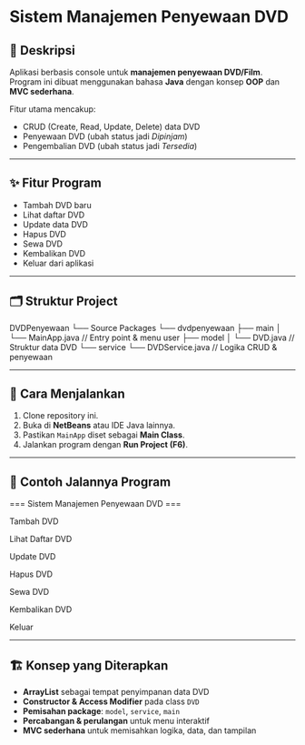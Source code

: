 # Sistem Manajemen Penyewaan DVD  

## 📌 Deskripsi  
Aplikasi berbasis console untuk **manajemen penyewaan DVD/Film**.  
Program ini dibuat menggunakan bahasa **Java** dengan konsep **OOP** dan **MVC sederhana**.  

Fitur utama mencakup:  
- CRUD (Create, Read, Update, Delete) data DVD  
- Penyewaan DVD (ubah status jadi *Dipinjam*)  
- Pengembalian DVD (ubah status jadi *Tersedia*)  

---

## ✨ Fitur Program  
- Tambah DVD baru  
- Lihat daftar DVD  
- Update data DVD  
- Hapus DVD  
- Sewa DVD  
- Kembalikan DVD  
- Keluar dari aplikasi  

---

## 🗂 Struktur Project  

DVDPenyewaan
└── Source Packages
└── dvdpenyewaan
├── main
│ └── MainApp.java // Entry point & menu user
├── model
│ └── DVD.java // Struktur data DVD
└── service
└── DVDService.java // Logika CRUD & penyewaan


---

## 🚀 Cara Menjalankan  
1. Clone repository ini.  
2. Buka di **NetBeans** atau IDE Java lainnya.  
3. Pastikan `MainApp` diset sebagai **Main Class**.  
4. Jalankan program dengan **Run Project (F6)**.  

---

## 📖 Contoh Jalannya Program
=== Sistem Manajemen Penyewaan DVD ===

Tambah DVD

Lihat Daftar DVD

Update DVD

Hapus DVD

Sewa DVD

Kembalikan DVD

Keluar


---

## 🏗 Konsep yang Diterapkan  
- **ArrayList** sebagai tempat penyimpanan data DVD  
- **Constructor & Access Modifier** pada class `DVD`  
- **Pemisahan package**: `model`, `service`, `main`  
- **Percabangan & perulangan** untuk menu interaktif  
- **MVC sederhana** untuk memisahkan logika, data, dan tampilan  

